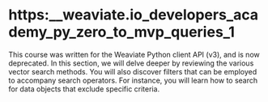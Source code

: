 # https:\_\_weaviate.io_developers_academy_py_zero_to_mvp_queries_1

This course was written for the Weaviate Python client API (v3), and is now deprecated. In this section, we will delve deeper by reviewing the various vector search methods. You will also discover filters that can be employed to accompany search operators. For instance, you will learn how to search for data objects that exclude specific criteria.
